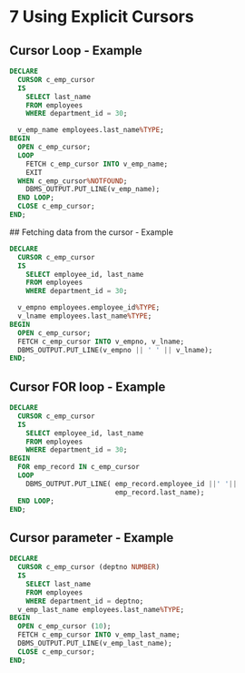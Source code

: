 # 7 Using Explicit Cursors

## Cursor Loop - Example

```sql
DECLARE
  CURSOR c_emp_cursor
  IS
    SELECT last_name
    FROM employees
    WHERE department_id = 30;

  v_emp_name employees.last_name%TYPE;
BEGIN
  OPEN c_emp_cursor;
  LOOP
    FETCH c_emp_cursor INTO v_emp_name;
    EXIT
  WHEN c_emp_cursor%NOTFOUND;
    DBMS_OUTPUT.PUT_LINE(v_emp_name);
  END LOOP;
  CLOSE c_emp_cursor;
END;
```
<div style="page-break-after: always;"></div>
## Fetching data from the cursor - Example

```sql
DECLARE
  CURSOR c_emp_cursor
  IS
    SELECT employee_id, last_name
    FROM employees
    WHERE department_id = 30;

  v_empno employees.employee_id%TYPE;
  v_lname employees.last_name%TYPE;
BEGIN
  OPEN c_emp_cursor;
  FETCH c_emp_cursor INTO v_empno, v_lname;
  DBMS_OUTPUT.PUT_LINE(v_empno || ' ' || v_lname);
END;
```

## Cursor FOR loop - Example

```sql
DECLARE
  CURSOR c_emp_cursor
  IS
    SELECT employee_id, last_name
    FROM employees
    WHERE department_id = 30;
BEGIN
  FOR emp_record IN c_emp_cursor
  LOOP
    DBMS_OUTPUT.PUT_LINE( emp_record.employee_id ||' '|| 
                          emp_record.last_name);
  END LOOP;
END;
```

## Cursor parameter - Example

```sql
DECLARE
  CURSOR c_emp_cursor (deptno NUMBER)
  IS
    SELECT last_name
    FROM employees
    WHERE department_id = deptno;
  v_emp_last_name employees.last_name%TYPE;
BEGIN
  OPEN c_emp_cursor (10);
  FETCH c_emp_cursor INTO v_emp_last_name;
  DBMS_OUTPUT.PUT_LINE(v_emp_last_name);
  CLOSE c_emp_cursor;
END;
```



